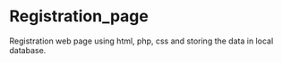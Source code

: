 # Registration_page
Registration web page using html, php, css and storing the data in local database.

